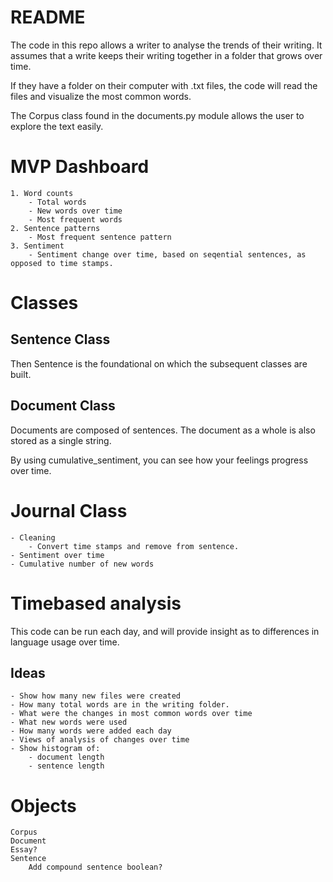 # README

The code in this repo allows a writer to analyse the trends of their writing.  It assumes that a write keeps their writing together in a folder that grows over time.   

If they have a folder on their computer with .txt files, the code will read the files and visualize the most common words.

The Corpus class found in the documents.py module allows the user to explore the text easily.

# MVP Dashboard
    1. Word counts
        - Total words
        - New words over time
        - Most frequent words
    2. Sentence patterns
        - Most frequent sentence pattern
    3. Sentiment
        - Sentiment change over time, based on seqential sentences, as opposed to time stamps.

# Classes
## Sentence Class
Then Sentence is the foundational on which the subsequent classes are built.

## Document Class
Documents are composed of sentences.
The document as a whole is also stored as a single string.

By using cumulative_sentiment, you can see how your feelings progress over time.  

# Journal Class
    - Cleaning
        - Convert time stamps and remove from sentence.
    - Sentiment over time
    - Cumulative number of new words

# Timebased analysis
This code can be run each day, and will provide insight as to differences in language usage over time.



## Ideas
    - Show how many new files were created
    - How many total words are in the writing folder.
    - What were the changes in most common words over time
    - What new words were used 
    - How many words were added each day
    - Views of analysis of changes over time
    - Show histogram of:
        - document length
        - sentence length

# Objects
    Corpus
    Document
    Essay?
    Sentence
        Add compound sentence boolean?